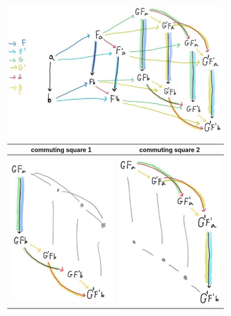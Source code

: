 ![](h.jpeg)

commuting square 1 | commuting square 2
---                | ---
![](h0.jpeg)     | ![](h1.jpeg) 
